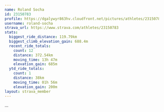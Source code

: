 ```yaml
---
name: Roland Socha
id: 23150783
profile: https://dgalywyr863hv.cloudfront.net/pictures/athletes/23150783/14745672/4/large.jpg
username: roland-socha
strava_url: https://www.strava.com/athletes/23150783
stats:
  biggest_ride_distance: 119.79km
  biggest_climb_elevation_gain: 688.4m
  recent_ride_totals:
    count: 12
    distance: 372.54km
    moving_time: 13h 47m
    elevation_gain: 685m
  ytd_ride_totals:
    count: 1
    distance: 38km
    moving_time: 01h 56m
    elevation_gain: 200m
layout: strava_member
--- 
```

...
